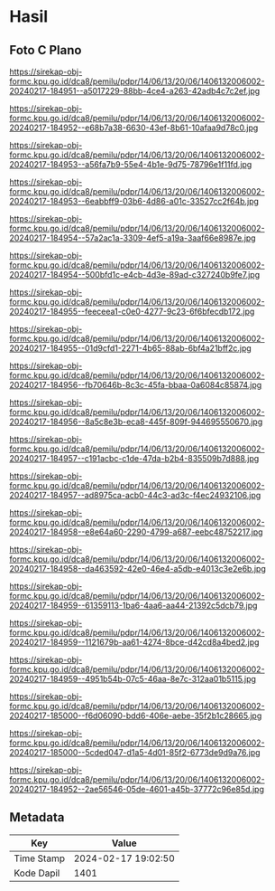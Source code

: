 # Hasil

## Foto C Plano

https://sirekap-obj-formc.kpu.go.id/dca8/pemilu/pdpr/14/06/13/20/06/1406132006002-20240217-184951--a5017229-88bb-4ce4-a263-42adb4c7c2ef.jpg

https://sirekap-obj-formc.kpu.go.id/dca8/pemilu/pdpr/14/06/13/20/06/1406132006002-20240217-184952--e68b7a38-6630-43ef-8b61-10afaa9d78c0.jpg

https://sirekap-obj-formc.kpu.go.id/dca8/pemilu/pdpr/14/06/13/20/06/1406132006002-20240217-184953--a56fa7b9-55e4-4b1e-9d75-78796e1f11fd.jpg

https://sirekap-obj-formc.kpu.go.id/dca8/pemilu/pdpr/14/06/13/20/06/1406132006002-20240217-184953--6eabbff9-03b6-4d86-a01c-33527cc2f64b.jpg

https://sirekap-obj-formc.kpu.go.id/dca8/pemilu/pdpr/14/06/13/20/06/1406132006002-20240217-184954--57a2ac1a-3309-4ef5-a19a-3aaf66e8987e.jpg

https://sirekap-obj-formc.kpu.go.id/dca8/pemilu/pdpr/14/06/13/20/06/1406132006002-20240217-184954--500bfd1c-e4cb-4d3e-89ad-c327240b9fe7.jpg

https://sirekap-obj-formc.kpu.go.id/dca8/pemilu/pdpr/14/06/13/20/06/1406132006002-20240217-184955--feeceea1-c0e0-4277-9c23-6f6bfecdb172.jpg

https://sirekap-obj-formc.kpu.go.id/dca8/pemilu/pdpr/14/06/13/20/06/1406132006002-20240217-184955--01d9cfd1-2271-4b65-88ab-6bf4a21bff2c.jpg

https://sirekap-obj-formc.kpu.go.id/dca8/pemilu/pdpr/14/06/13/20/06/1406132006002-20240217-184956--fb70646b-8c3c-45fa-bbaa-0a6084c85874.jpg

https://sirekap-obj-formc.kpu.go.id/dca8/pemilu/pdpr/14/06/13/20/06/1406132006002-20240217-184956--8a5c8e3b-eca8-445f-809f-944695550670.jpg

https://sirekap-obj-formc.kpu.go.id/dca8/pemilu/pdpr/14/06/13/20/06/1406132006002-20240217-184957--c191acbc-c1de-47da-b2b4-835509b7d888.jpg

https://sirekap-obj-formc.kpu.go.id/dca8/pemilu/pdpr/14/06/13/20/06/1406132006002-20240217-184957--ad8975ca-acb0-44c3-ad3c-f4ec24932106.jpg

https://sirekap-obj-formc.kpu.go.id/dca8/pemilu/pdpr/14/06/13/20/06/1406132006002-20240217-184958--e8e64a60-2290-4799-a687-eebc48752217.jpg

https://sirekap-obj-formc.kpu.go.id/dca8/pemilu/pdpr/14/06/13/20/06/1406132006002-20240217-184958--da463592-42e0-46e4-a5db-e4013c3e2e6b.jpg

https://sirekap-obj-formc.kpu.go.id/dca8/pemilu/pdpr/14/06/13/20/06/1406132006002-20240217-184959--61359113-1ba6-4aa6-aa44-21392c5dcb79.jpg

https://sirekap-obj-formc.kpu.go.id/dca8/pemilu/pdpr/14/06/13/20/06/1406132006002-20240217-184959--1121679b-aa61-4274-8bce-d42cd8a4bed2.jpg

https://sirekap-obj-formc.kpu.go.id/dca8/pemilu/pdpr/14/06/13/20/06/1406132006002-20240217-184959--4951b54b-07c5-46aa-8e7c-312aa01b5115.jpg

https://sirekap-obj-formc.kpu.go.id/dca8/pemilu/pdpr/14/06/13/20/06/1406132006002-20240217-185000--f6d06090-bdd6-406e-aebe-35f2b1c28665.jpg

https://sirekap-obj-formc.kpu.go.id/dca8/pemilu/pdpr/14/06/13/20/06/1406132006002-20240217-185000--5cded047-d1a5-4d01-85f2-6773de9d9a76.jpg

https://sirekap-obj-formc.kpu.go.id/dca8/pemilu/pdpr/14/06/13/20/06/1406132006002-20240217-184952--2ae56546-05de-4601-a45b-37772c96e85d.jpg


## Metadata

| Key        | Value               |
| ---------- | ------------------- |
| Time Stamp | 2024-02-17 19:02:50 |
| Kode Dapil | 1401                |



